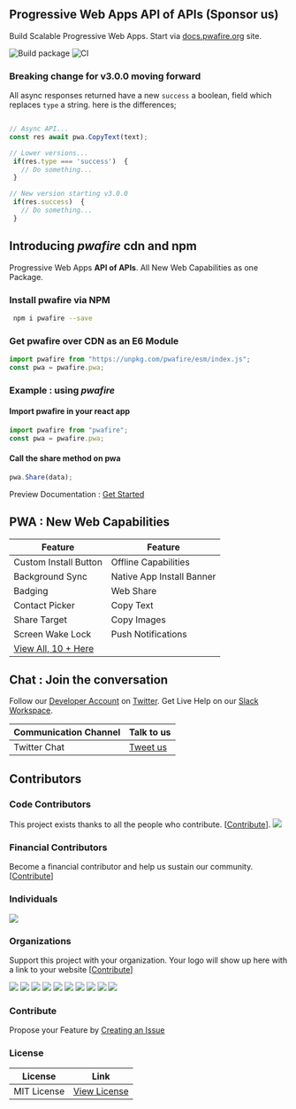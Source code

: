 ## Progressive Web Apps API of APIs (Sponsor us)

Build Scalable Progressive Web Apps. Start via [docs.pwafire.org](https://docs.pwafire.org/get-started) site.

<span>![Build package](https://github.com/pwafire/pwafire/workflows/Build%20package/badge.svg)</span> <span><img src="https://img.shields.io/npm/dm/pwafire" alt="CI" /></span>

### Breaking change for v3.0.0 moving forward

All async responses returned have a new `success` a boolean, field which replaces `type` a string. here is the differences;

```js

// Async API...
const res await pwa.CopyText(text);

// Lower versions...
 if(res.type === 'success')  {
   // Do something...
 }

// New version starting v3.0.0
 if(res.success)  {
   // Do something...
 }

```

## Introducing _pwafire_ cdn and npm

Progressive Web Apps **API of APIs**. All New Web Capabilities as one Package.

### Install pwafire via NPM

```bash
 npm i pwafire --save
```

### Get pwafire over CDN as an E6 Module

```js
import pwafire from "https://unpkg.com/pwafire/esm/index.js";
const pwa = pwafire.pwa;
```

### Example : using _pwafire_

#### Import pwafire in your react app

```js
import pwafire from "pwafire";
const pwa = pwafire.pwa;
```

#### Call the share method on pwa

```js
pwa.Share(data);
```

Preview Documentation : [Get Started](https://docs.pwafire.org/get-started)

## PWA : New Web Capabilities

| Feature                                                                                                | Feature                   |
| ------------------------------------------------------------------------------------------------------ | ------------------------- |
| Custom Install Button                                                                                  | Offline Capabilities      |
| Background Sync                                                                                        | Native App Install Banner |
| Badging                                                                                                | Web Share                 |
| Contact Picker                                                                                         | Copy Text                 |
| Share Target                                                                                           | Copy Images               |
| Screen Wake Lock                                                                                       | Push Notifications        |
| [View All, 10 + Here](https://github.com/pwafire/pwafire/tree/master/packages#install-pwafire-via-npm) |

## Chat : Join the conversation

Follow our [Developer Account](https://twitter.com/pwafire) on [Twitter](https://twitter.com/pwafire). Get Live Help on our [Slack Workspace](https://join.slack.com/t/pwafire/shared_invite/enQtMjk1MjUzNDY5NDkyLWQzYTFhOTNjMTU2NzBjMTBhMjZkNDJkOTY0YzgxYWViNTI4YzgyZDUxNGIyYzlkM2RiZjc2NTAwMzRhMmZkZmI).

| Communication Channel | Talk to us                              |
| --------------------- | --------------------------------------- |
| Twitter Chat          | [Tweet us](https://twitter.com/pwafire) |

## Contributors

### Code Contributors

This project exists thanks to all the people who contribute. [[Contribute](CONTRIBUTING.md)].
<a href="https://github.com/pwafire/pwafire/graphs/contributors"><img src="https://opencollective.com/pwafire/contributors.svg?width=890&button=false" /></a>

### Financial Contributors

Become a financial contributor and help us sustain our community. [[Contribute](https://opencollective.com/pwafire/contribute)]

### Individuals

<a href="https://opencollective.com/pwafire"><img src="https://opencollective.com/pwafire/individuals.svg?width=890"></a>

### Organizations

Support this project with your organization. Your logo will show up here with a link to your website [[Contribute](https://opencollective.com/pwafire/contribute)]

<a href="https://opencollective.com/pwafire/organization/0/website"><img src="https://opencollective.com/pwafire/organization/0/avatar.svg"></a>
<a href="https://opencollective.com/pwafire/organization/1/website"><img src="https://opencollective.com/pwafire/organization/1/avatar.svg"></a>
<a href="https://opencollective.com/pwafire/organization/2/website"><img src="https://opencollective.com/pwafire/organization/2/avatar.svg"></a>
<a href="https://opencollective.com/pwafire/organization/3/website"><img src="https://opencollective.com/pwafire/organization/3/avatar.svg"></a>
<a href="https://opencollective.com/pwafire/organization/4/website"><img src="https://opencollective.com/pwafire/organization/4/avatar.svg"></a>
<a href="https://opencollective.com/pwafire/organization/5/website"><img src="https://opencollective.com/pwafire/organization/5/avatar.svg"></a>
<a href="https://opencollective.com/pwafire/organization/6/website"><img src="https://opencollective.com/pwafire/organization/6/avatar.svg"></a>
<a href="https://opencollective.com/pwafire/organization/7/website"><img src="https://opencollective.com/pwafire/organization/7/avatar.svg"></a>
<a href="https://opencollective.com/pwafire/organization/8/website"><img src="https://opencollective.com/pwafire/organization/8/avatar.svg"></a>
<a href="https://opencollective.com/pwafire/organization/9/website"><img src="https://opencollective.com/pwafire/organization/9/avatar.svg"></a>

### Contribute

Propose your Feature by [Creating an Issue](https://github.com/pwafire/pwafire/issues/new)

### License

| License     | Link                                                                           |
| ----------- | ------------------------------------------------------------------------------ |
| MIT License | [View License](https://github.com/pwafire/pwafire/blob/master/.github/LICENSE) |
